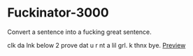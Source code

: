 # Fuckinator-3000
Convert a sentence into a fucking great sentence.

clk da lnk below 2 prove dat u r nt a lil grl. k thnx bye.
[Preview](https://phenax.github.io/f-inator-3000/)
